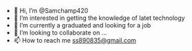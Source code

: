 - 👋 Hi, I’m @Samchamp420
- 👀 I’m interested in getting the knowledge of latet technology
- 🌱 I’m currently a graduated and looking for a job
- 💞️ I’m looking to collaborate on ...
- 📫 How to reach me ss890835@gmail.com

<!---
Samchamp420/Samchamp420 is a ✨ special ✨ repository because its `README.md` (this file) appears on your GitHub profile.
You can click the Preview link to take a look at your changes.
--->
